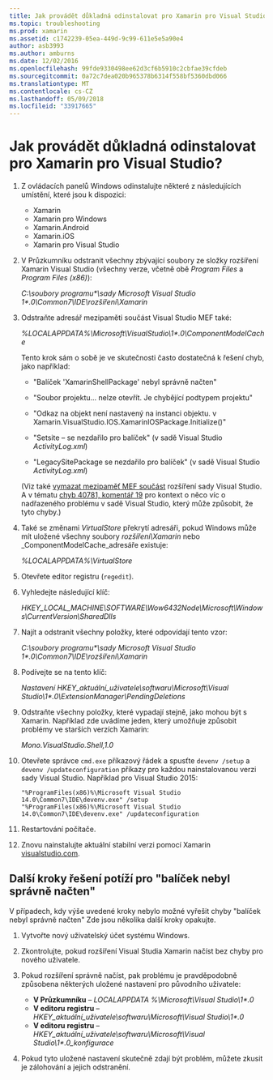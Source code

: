 ```yaml
---
title: Jak provádět důkladná odinstalovat pro Xamarin pro Visual Studio?
ms.topic: troubleshooting
ms.prod: xamarin
ms.assetid: c1742239-05ea-449d-9c99-611e5e5a90e4
author: asb3993
ms.author: amburns
ms.date: 12/02/2016
ms.openlocfilehash: 99fde9330498ee62d3cf6b5910c2cbfae39cfdeb
ms.sourcegitcommit: 0a72c7dea020b965378b6314f558bf5360dbd066
ms.translationtype: MT
ms.contentlocale: cs-CZ
ms.lasthandoff: 05/09/2018
ms.locfileid: "33917665"
---
```

# <a name="how-do-i-perform-a-thorough-uninstall-for-xamarin-for-visual-studio"></a>Jak provádět důkladná odinstalovat pro Xamarin pro Visual Studio?


1.  Z ovládacích panelů Windows odinstalujte některé z následujících umístění, které jsou k dispozici:

    -   Xamarin
    -   Xamarin pro Windows
    -   Xamarin.Android
    -   Xamarin.iOS
    -   Xamarin pro Visual Studio

2.  V Průzkumníku odstranit všechny zbývající soubory ze složky rozšíření Xamarin Visual Studio (všechny verze, včetně obě _Program Files_ a _Program Files (x86)_):

    _C:\\soubory programu\*\\sady Microsoft Visual Studio 1\*.0\\Common7\\IDE\\rozšíření\\Xamarin_

3.  Odstraňte adresář mezipaměti součást Visual Studio MEF také:

    _%LOCALAPPDATA%\\Microsoft\\VisualStudio\\1\*.0\\ComponentModelCache_

    Tento krok sám o sobě je ve skutečnosti často dostatečná k řešení chyb, jako například:

    -   "Balíček 'XamarinShellPackage' nebyl správně načten"

    -   "Soubor projektu... nelze otevřít. Je chybějící podtypem projektu"

    -   "Odkaz na objekt není nastavený na instanci objektu.  v Xamarin.VisualStudio.IOS.XamarinIOSPackage.Initialize()"

    -   "Setsite – se nezdařilo pro balíček" (v sadě Visual Studio _ActivityLog.xml_)

    -   "LegacySitePackage se nezdařilo pro balíček" (v sadě Visual Studio _ActivityLog.xml_)

    (Viz také [vymazat mezipaměť MEF součást](https://visualstudiogallery.msdn.microsoft.com/22b94661-70c7-4a93-9ca3-8b6dd45f47cd) rozšíření sady Visual Studio.  A v tématu [chyb 40781, komentář 19](https://bugzilla.xamarin.com/show_bug.cgi?id=40781#c19) pro kontext o něco víc o nadřazeného problému v sadě Visual Studio, který může způsobit, že tyto chyby.)

4.  Také se změnami _VirtualStore_ překrytí adresáři, pokud Windows může mít uložené všechny soubory _rozšíření\\Xamarin_ nebo _ComponentModelCache_adresáře existuje:

    _%LOCALAPPDATA%\\VirtualStore_

5.  Otevřete editor registru (`regedit`).

6.  Vyhledejte následující klíč:

    _HKEY\_LOCAL\_MACHINE\\SOFTWARE\\Wow6432Node\\Microsoft\\Windows\\CurrentVersion\\SharedDlls_

7.  Najít a odstranit všechny položky, které odpovídají tento vzor:

    _C:\\soubory programu\*\\sady Microsoft Visual Studio 1\*.0\\Common7\\IDE\\rozšíření\\Xamarin_

8.  Podívejte se na tento klíč:

    _Nastavení HKEY\_aktuální\_uživatele\\softwaru\\Microsoft\\Visual Studio\\1\*.0\\ExtensionManager\\PendingDeletions_

9.  Odstraňte všechny položky, které vypadají stejně, jako mohou být s Xamarin.  Například zde uvádíme jeden, který umožňuje způsobit problémy ve starších verzích Xamarin:

    _Mono.VisualStudio.Shell,1.0_

10. Otevřete správce `cmd.exe` příkazový řádek a spusťte `devenv /setup` a `devenv /updateconfiguration` příkazy pro každou nainstalovanou verzi sady Visual Studio.  Například pro Visual Studio 2015:

    ```
    "%ProgramFiles(x86)%\Microsoft Visual Studio 14.0\Common7\IDE\devenv.exe" /setup
    "%ProgramFiles(x86)%\Microsoft Visual Studio 14.0\Common7\IDE\devenv.exe" /updateconfiguration
    ```

11. Restartování počítače.

12. Znovu nainstalujte aktuální stabilní verzi pomocí Xamarin [visualstudio.com](https://visualstudio.com/xamarin/).

## <a name="additional-troubleshooting-steps-for-package-did-not-load-correctly"></a>Další kroky řešení potíží pro "balíček nebyl správně načten"

V případech, kdy výše uvedené kroky nebylo možné vyřešit chyby "balíček nebyl správně načten" Zde jsou několika další kroky opakujte.

1.  Vytvořte nový uživatelský účet systému Windows.

2.  Zkontrolujte, pokud rozšíření Visual Studia Xamarin načíst bez chyby pro nového uživatele.

3.  Pokud rozšíření správně načíst, pak problému je pravděpodobně způsobena některých uložené nastavení pro původního uživatele:

    -   **V Průzkumníku** – _LOCALAPPDATA %\\Microsoft\\Visual Studio\\1\*.0_
    -   **V editoru registru** – _HKEY\_aktuální\_uživatele\\softwaru\\Microsoft\\Visual Studio\\1\*.0_
    -   **V editoru registru** – _HKEY\_aktuální\_uživatele\\softwaru\\Microsoft\\Visual Studio\\1\*.0\_konfigurace_

4.  Pokud tyto uložené nastavení skutečně zdají být problém, můžete zkusit je zálohování a jejich odstranění.
